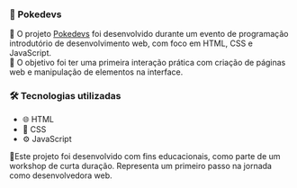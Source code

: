 ### 🧩 Pokedevs

🚀 O projeto [Pokedevs](https://roberta-silva.github.io/projeto-pokedev/) foi desenvolvido durante um evento de programação introdutório de desenvolvimento web, com foco em HTML, CSS e JavaScript.
<br>
🎯 O objetivo foi ter uma primeira interação prática com criação de páginas web e manipulação de elementos na interface.

### 🛠️ Tecnologias utilizadas
- 🌐 HTML
- 🎨 CSS
- ⚙️ JavaScript
  
📝Este projeto foi desenvolvido com fins educacionais, como parte de um workshop de curta duração.
Representa um primeiro passo na jornada como desenvolvedora web.
